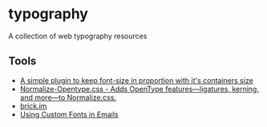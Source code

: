 # typography

A collection of web typography resources

## Tools

- [A simple plugin to keep font-size in proportion with it's containers size](https://github.com/jkroso/flowtype)
- [Normalize-Opentype.css - Adds OpenType features—ligatures, kerning, and more—to Normalize.css.](https://github.com/kennethormandy/normalize-opentype.css)
- [brick.im](https://github.com/alfredxing/brick)
- [Using Custom Fonts in Emails](https://github.com/ladjs/custom-fonts-in-emails)

